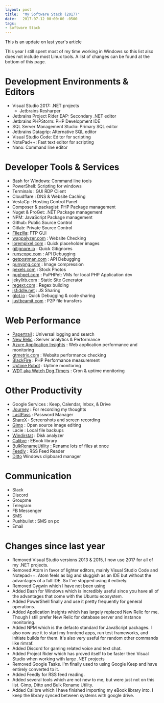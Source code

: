 ```yaml
---
layout: post
title:  "My Software Stack (2017)"
date:   2017-07-12 00:00:00 -0500
tags:
- Software Stack
---
```


This is an update on last year's article

This year I still spent most of my time working in Windows so this list also does not include most Linux tools. A list of changes can be found at the bottom of this page.
<!--more-->

# Development Environments & Editors

- Visual Studio 2017: .NET projects
  - Jetbrains Resharper
- Jetbrains Project Rider EAP: Secondary .NET editor
- Jetbrains PHPStorm: PHP Development IDE
- SQL Server Management Studio: Primary SQL editor
- Jetbrains Datagrip: Alternative SQL editor
- Visual Studio Code: Editor for scripting
- NotePad++: Fast text editor for scripting
- Nano: Command line editor

# Developer Tools & Services

- Bash for Windows: Command line tools
- PowerShell: Scripting for windows
- Terminals : GUI RDP Client
- Cloudflare : DNS & Website Caching
- VestaCp : Hosting Control Panel
- Composer & packagist: PHP Package management
- Nuget & ProGet: .NET Package management
- NPM: JavaScript Package management
- Github: Public Source Control
- Gitlab: Private Source Control
- [Filezilla](http://filezilla-project.org): FTP GUI
- [wappalyzer.com](http://wappalyzer.com) : Website Checking
- [lorempixel.com](http://lorempixel.com) : Quick placeholder images
- [gitignore.io](http://gitignore.io) : Quick Gitignores
- [runscope.com](http://runscope.com) : API Debugging
- [getpostman.com](http://getpostman.com) : API Debugging
- [punypng.com](http://punypng.com) : Image compression
- [pexels.com](http://pexels.com) : Stock Photos
- [puphpet.com](http://puphpet.com) : PuPHPet: VMs for local PHP Application dev
- [jekyllrb.com](http://jekyllrb.com) : Static Site Generator
- [regexr.com](http://regexr.com) : Regex building
- [jsfiddle.net](http://jsfiddle.net) : JS Sharing
- [glot.io](http://glot.io) : Quick Debugging & code sharing
- [justbeamit.com](http://justbeamit.com) : P2P file transfers

# Web Performance

- [Papertrail](https://papertrailapp.com/) : Universal logging and search
- [New Relic](https://newrelic.com/) : Server analytics & Performance
- [Azure Application Insights](https://azure.microsoft.com/en-us/services/application-insights/) : Web application performance and monitoring
- [gtmetrix.com](http://gtmetrix.com) : Website performance checking
- [BlackFire](http://blackfire.io) : PHP Performance measurement
- [Uptime Robot](https://uptimerobot.com/) : Uptime monitoring
- [WDT aka Watch Dog Timers](https://wdt.io) : Cron & uptime monitoring

# Other Productivity

- Google Services : Keep, Calendar, Inbox, & Drive
- [Journey](https://www.journey.cloud/) : For recording my thoughts
- [LastPass](https://www.lastpass.com/) : Password Manager
- [ShareX](https://getsharex.com/) : Screenshots and screen recording
- [Gimp](https://www.gimp.org/) : Open source image editing
- Lacie : Local file backups
- [Windirstat](https://windirstat.net/) : Disk analyzer
- [Calibre](https://calibre-ebook.com/) : EBook library
- [BulkRenameUtility](http://www.bulkrenameutility.co.uk/) : Rename lots of files at once
- [Feedly](https://feedly.com/) : RSS Feed Reader
- [Ditto](http://ditto-cp.sourceforge.net/) Windows clipboard manager

# Communication

- Slack
- Discord
- Groupme
- Telegram
- FB Messenger
- SMS
- Pushbullet : SMS on pc
- Email

# Changes since last year
 - Removed Visual Studio versions 2013 & 2015, I now use 2017 for all of my .NET projects.
 - Removed Atom in favor of lighter editors, mainly Visual Studio Code and Notepad++. Atom feels as big and sluggish as an IDE but without the advantages of a full IDE. So I've stopped using it entirely.
 - Removed Cygwin which I have not been using
 - Added Bash for Windows which is incredibly useful since you have all of the advantages that come with the Ubuntu ecosystem.
 - Added PowerShell finally and use it pretty frequently for general operations.
 - Added Application Insights which has largely replaced New Relic for me. Though I still prefer New Relic for database server and instance monitoring.
 - Added NPM which is the defacto standard for JavaScript packages. I also now use it to start my frontend apps, run test frameworks, and initiate builds for them. It's also very useful for random other commands like rimraf.
 - Added Discord for gaming related voice and text chat.
 - Added Project Rider which has proved itself to be faster then Visual Studio when working with large .NET projects
 - Removed Google Tasks. I'm finally used to using Google Keep and have entirely converted to it.
 - Added Feedly for RSS feed reading.
 - Added several tools which are not new to me, but were just not on this list. Gimp, Ditto and Bulk Rename Utility.
 - Added Calibre which I have finished importing my eBook library into. I keep the library synced between systems with google drive.
